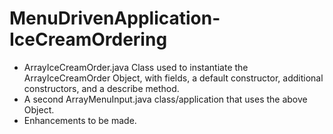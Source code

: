 ﻿# MenuDrivenApplication-IceCreamOrdering
- ArrayIceCreamOrder.java Class used to instantiate the ArrayIceCreamOrder Object, with fields, a default constructor, additional constructors, and a describe method.
- A second ArrayMenuInput.java class/application that uses the above Object.
- Enhancements to be made.
